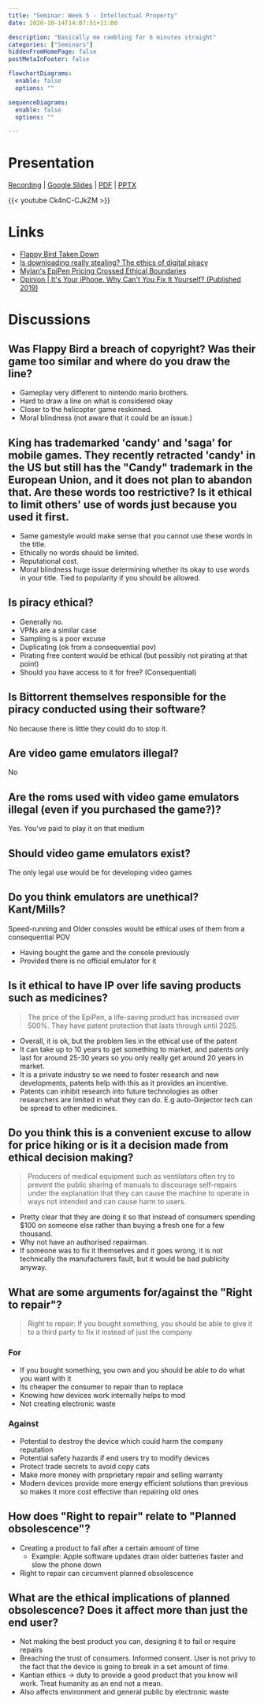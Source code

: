 ```yaml
---
title: "Seminar: Week 5 - Intellectual Property"
date: 2020-10-14T14:07:51+11:00

description: "Basically me rambling for 6 minutes straight"
categories: ["Seminars"]
hiddenFromHomePage: false
postMetaInFooter: false

flowchartDiagrams:
  enable: false
  options: ""

sequenceDiagrams: 
  enable: false
  options: ""

---
```


# Presentation

[Recording](https://www.youtube.com/watch?v=Ck4nC-CJkZM) | [Google Slides](https://docs.google.com/presentation/d/1XkkMgQBihuwnm6_HTEp9UbKW74aYjs6kakdXeT8s8zU/edit?usp=sharing) | [PDF](./presentation/Intellectual%20Property%20-%20SENG4920.pdf) | [PPTX](./presentation/Intellectual%20Property%20-%20SENG4920.pptx)

{{< youtube Ck4nC-CJkZM >}}

# Links

* [Flappy Bird Taken Down](http://ipjournal.law.wfu.edu/2014/03/flappy-bird-taken-down/)
* [Is downloading really stealing? The ethics of digital piracy](https://theconversation.com/is-downloading-really-stealing-the-ethics-of-digital-piracy-39930)
* [Mylan's EpiPen Pricing Crossed Ethical Boundaries](https://fortune.com/2016/09/27/mylan-epipen-heather-bresch/)
* [Opinion | It's Your iPhone. Why Can't You Fix It Yourself? (Published 2019)](https://www.nytimes.com/2019/04/06/opinion/sunday/right-to-repair-elizabeth-warren-antitrust.html)

# Discussions

## Was Flappy Bird a breach of copyright? Was their game too similar and where do you draw the line?

* Gameplay very different to nintendo mario brothers. 
* Hard to draw a line on what is considered okay
* Closer to the helicopter game reskinned. 
* Moral blindness (not aware that it could be an issue.)

## King has trademarked 'candy' and 'saga' for mobile games. They recently retracted 'candy' in the US but still has the "Candy" trademark in the European Union, and it does not plan to abandon that. Are these words too restrictive? Is it ethical to limit others' use of words just because you used it first.

* Same gamestyle would make sense that you cannot use these words in the title. 
* Ethically no words should be limited.
* Reputational cost. 
* Moral blindness huge issue determining whether its okay to use words in your title. Tied to popularity if you should be allowed.

## Is piracy ethical?

* Generally no.
* VPNs are a similar case
* Sampling is a poor excuse
* Duplicating (ok from a consequential pov)
* Pirating free content would be ethical (but possibly not pirating at that point)
* Should you have access to it for free? (Consequential)

## Is Bittorrent themselves responsible for the piracy conducted using their software?

No because there is little they could do to stop it.    

## Are video game emulators illegal?

No

## Are the roms used with video game emulators illegal (even if you purchased the game?)?

Yes. You've paid to play it on that medium

## Should video game emulators exist?

The only legal use would be for developing video games

## Do you think emulators are unethical? Kant/Mills?

Speed-running and Older consoles would be ethical uses of them from a consequential POV

* Having bought the game and the console previously
* Provided there is no official emulator for it

## Is it ethical to have IP over life saving products such as medicines?

> The price of the EpiPen, a life-saving product has increased over 500%. They have patent protection that lasts through until 2025.

* Overall, it is ok, but the problem lies in the ethical use of the patent
* It can take up to 10 years to get something to market, and patents only last for around 25-30 years so you only really get around 20 years in market. 
* It is a private industry so we need to foster research and new developments, patents help with this as it provides an incentive. 
* Patents can inhibit research into future technologies as other researchers are limited in what they can do. E.g auto-0injector tech can be spread to other medicines.

## Do you think this is a convenient excuse to allow for price hiking or is it a decision made from ethical decision making?

> Producers of medical equipment such as ventilators often try to prevent the public sharing of manuals to discourage self-repairs under the explanation that they can cause the machine to operate in ways not intended and can cause harm to users.

* Pretty clear that they are doing it so that instead of consumers spending $100 on someone else rather than buying a fresh one for a few thousand. 
* Why not have an authorised repairman.
* If someone was to fix it themselves and it goes wrong, it is not technically the manufacturers fault, but it would be bad publicity anyway.

## What are some arguments for/against the "Right to repair"?

> Right to repair: If you bought something, you should be able to give it to a third party to fix it instead of just the company

### For

* If you bought something, you own and you should be able to do what you want with it
* Its cheaper the consumer to repair than to replace
* Knowing how devices work internally helps to mod
* Not creating electronic waste

### Against

* Potential to destroy the device which could harm the company reputation
* Potential safety hazards if end users try to modify devices
* Protect trade secrets to avoid copy cats
* Make more money with proprietary repair and selling warranty
* Modern devices provide more energy efficient solutions than previous so makes it more cost effective than repairing old ones

## How does "Right to repair" relate to "Planned obsolescence"?

* Creating a product to fail after a certain amount of time
  * Example: Apple software updates drain older batteries faster and slow the phone down
* Right to repair can circumvent planned obsolescence

## What are the ethical implications of planned obsolescence? Does it affect more than just the end user?

* Not making the best product you can, designing it to fail or require repairs
* Breaching the trust of consumers. Informed consent. User is not privy to the fact that the device is going to break in a set amount of time.
* Kantian ethics -> duty to provide a good product that you know will work. Treat humanity as an end not a mean.
* Also affects environment and general public by electronic waste

